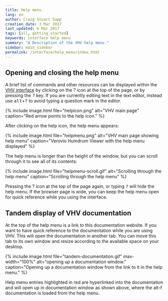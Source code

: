 ```yaml
---
title: Help menu
lang: en
author: Craig Stuart Sapp
creation_date: 3 Mar 2017
last_updated: 6 Mar 2017
tags: [all, getting_started]
keywords: interface help menu
summary: "A Description of the VHV help menu."
sidebar: main_sidebar
permalink: /interface/help_menu/index.html
---
```


## Opening and closing the help menu ##

A brief list of commands and other resources can be displayed within
the [VHV interface](http://verovio.humdrum.org) by clicking on the
<span class="question">?</span> icon at the top of the page, or by
pressing the <kbd>?</kbd> key.  If you are currently editing text
in the text editor, instead use <kbd>alt</kbd>+<kbd>?</kbd> to avoid
typing a question mark in the editor.

{% include image.html
	file="helpicon.png"
	alt="VHV main page"
	caption="Red arrow points to the help icon."
%}

After clicking on the help icon, the help menu appears:

{% include image.html
	file="helpmenu.png"
	alt="VHV main page showing help menu"
	caption="Verovio Humdrum Viewer with the help menu displayed"
%}

The help menu is longer than the height of the window, but you can
scroll through it to see all of its contents:


{% include image.html
	file="helpmenu-scroll.gif"
	alt="Scrolling through the help menu"
	caption="Scrolling through the help menu"
%}


Pressing the <span class="question">?</span> icon at the top of the
page again, or typing <kbd>?</kbd> will hide the help menu.  If the
browser page is wide, you can keep the help menu open for quick
reference while you using the interface.

## Tandem display of VHV documentation ##

At the top of the help menu is a link to this documentation website.
If you want to have quick reference to the documentation while you
are using VHV.  This will open the documentation in another tab.
You can move this tab to its own window and resize according to the
available space on your desktop.

{% include image.html
	file="tandem-documentation.gif"
	max-width="100%"
	alt="opening up a documentation window."
	caption="Opening up a documentation window from the link to it in the help menu."
%}

Help menu entries highlighted in red are hyperlinked into the
documentation and will open up in documentation window as shown
above, where the <span class="keypress">alt-f</span> documentation
is loaded from the help menu.




